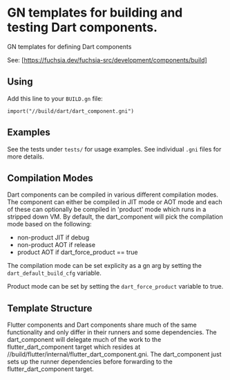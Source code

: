 # GN templates for building and testing Dart components.

GN templates for defining Dart components

See: [https://fuchsia.dev/fuchsia-src/development/components/build]

## Using

Add this line to your `BUILD.gn` file:
```
import("//build/dart/dart_component.gni")
```

## Examples

See the tests under `tests/` for usage examples.
See individual `.gni` files for more details.

## Compilation Modes

Dart components can be compiled in various different compilation modes. The component can either be compiled in JIT mode or AOT mode and
each of these can optionally be compiled in 'product' mode which runs
in a stripped down VM. By default, the dart_component will pick the
compilation mode based on the following:

- non-product JIT if debug
- non-product AOT if release
- product AOT if dart_force_product == true

The compilation mode can be set explicity as a gn arg by setting the
`dart_default_build_cfg` variable.

Product mode can be set by setting the `dart_force_product` variable to true.

## Template Structure

Flutter components and Dart components share much of the same functionality and only differ in their runners and some dependencies. The dart_component will delegate much of the work to the flutter_dart_component target which resides at //build/flutter/internal/flutter_dart_component.gni. The dart_component just sets up the runner dependencies before forwarding to the flutter_dart_component target.
